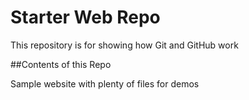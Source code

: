 # Starter Web Repo

This repository is for showing how Git and GitHub work

##Contents of this Repo

Sample website with plenty of files for demos
